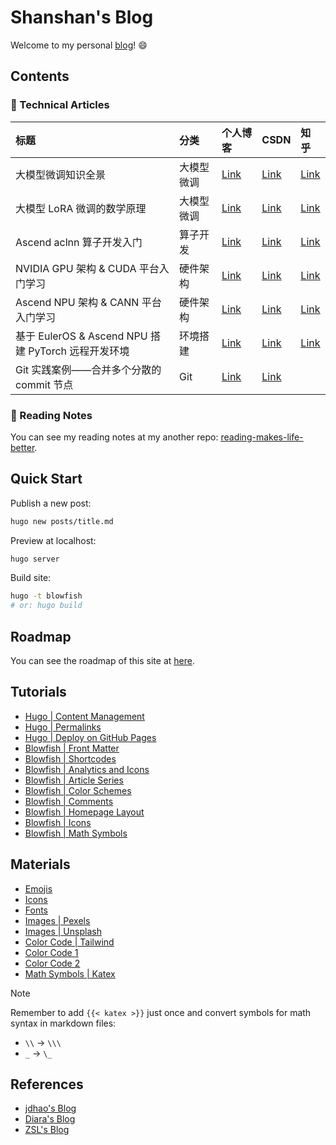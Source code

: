 # Shanshan's Blog

Welcome to my personal [<u>blog</u>](https://shen-shanshan.github.io/)! :smile:

## Contents

### 📖 Technical Articles

|                        标题                         |    分类    |     个人博客      |       CSDN        |       知乎        |
| :-------------------------------------------------- | :--------- | :---------------- | :---------------- | :---------------- |
| 大模型微调知识全景                                  | 大模型微调 | [<u>Link</u>][31] | [<u>Link</u>][32] | [<u>Link</u>][33] |
| 大模型 LoRA 微调的数学原理                          | 大模型微调 | [<u>Link</u>][26] | [<u>Link</u>][27] | [<u>Link</u>][28] |
| Ascend aclnn 算子开发入门                           | 算子开发   | [<u>Link</u>][21] | [<u>Link</u>][22] | [<u>Link</u>][23] |
| NVIDIA GPU 架构 & CUDA 平台入门学习                 | 硬件架构   | [<u>Link</u>][1]  | [<u>Link</u>][2]  | [<u>Link</u>][3]  |
| Ascend NPU 架构 & CANN 平台入门学习                 | 硬件架构   | [<u>Link</u>][6]  | [<u>Link</u>][7]  | [<u>Link</u>][8]  |
| 基于 EulerOS & Ascend NPU 搭建 PyTorch 远程开发环境 | 环境搭建   | [<u>Link</u>][11] | [<u>Link</u>][12] | [<u>Link</u>][13] |
| Git 实践案例——合并多个分散的 commit 节点            | Git        | [<u>Link</u>][16] | [<u>Link</u>][17] |                   |

<!-- 01. NVIDIA GPU 架构 & CUDA 平台入门学习 -->
[1]: https://shen-shanshan.github.io/articles/nvidia-gpu-%E6%9E%B6%E6%9E%84-cuda-%E5%B9%B3%E5%8F%B0%E5%85%A5%E9%97%A8%E5%AD%A6%E4%B9%A0/
[2]: https://blog.csdn.net/weixin_44162047/article/details/141569571?spm=1001.2014.3001.5501
[3]: https://zhuanlan.zhihu.com/p/3298556005
<!-- 02. Ascend NPU 架构 & CANN 平台入门学习 -->
[6]: https://shen-shanshan.github.io/articles/ascend-npu-%E6%9E%B6%E6%9E%84-cann-%E5%B9%B3%E5%8F%B0%E5%85%A5%E9%97%A8%E5%AD%A6%E4%B9%A0/
[7]: https://blog.csdn.net/weixin_44162047/article/details/141755989?spm=1001.2014.3001.5501
[8]: https://zhuanlan.zhihu.com/p/3357780804
<!-- 03. 基于 EulerOS & Ascend NPU 搭建 PyTorch 远程开发环境 -->
[11]: https://shen-shanshan.github.io/articles/%E5%9F%BA%E4%BA%8E-euleros-ascend-npu-%E6%90%AD%E5%BB%BA-pytorch-%E8%BF%9C%E7%A8%8B%E5%BC%80%E5%8F%91%E7%8E%AF%E5%A2%83/
[12]: https://blog.csdn.net/weixin_44162047/article/details/142502025?spm=1001.2014.3001.5501
[13]: https://zhuanlan.zhihu.com/p/3501269206
<!-- 04. Git 实践案例 | 合并多个分散的 commit 节点 -->
[16]: https://shen-shanshan.github.io/articles/git-%E5%AE%9E%E8%B7%B5%E6%A1%88%E4%BE%8B-%E5%90%88%E5%B9%B6%E5%A4%9A%E4%B8%AA%E5%88%86%E6%95%A3%E7%9A%84-commit-%E8%8A%82%E7%82%B9/
[17]: https://blog.csdn.net/weixin_44162047/article/details/143031879?spm=1001.2014.3001.5501
<!-- 05. Ascend aclnn 算子开发入门 -->
[21]: https://shen-shanshan.github.io/articles/ascend-aclnn-%E7%AE%97%E5%AD%90%E5%BC%80%E5%8F%91%E5%85%A5%E9%97%A8/
[22]: https://blog.csdn.net/weixin_44162047/article/details/143180101?spm=1001.2014.3001.5501
[23]: https://zhuanlan.zhihu.com/p/3725089749
<!-- 06. 大模型 LoRA 微调的数学原理 -->
[26]: https://shen-shanshan.github.io/articles/%E5%A4%A7%E6%A8%A1%E5%9E%8B-lora-%E5%BE%AE%E8%B0%83%E7%9A%84%E6%95%B0%E5%AD%A6%E5%8E%9F%E7%90%86/
[27]: https://blog.csdn.net/weixin_44162047/article/details/143744048?spm=1001.2014.3001.5501
[28]: https://zhuanlan.zhihu.com/p/6646407396
<!-- 07. 大模型微调知识全景 -->
[31]: https://shen-shanshan.github.io/articles/%E5%A4%A7%E6%A8%A1%E5%9E%8B%E5%BE%AE%E8%B0%83%E7%9F%A5%E8%AF%86%E5%85%A8%E6%99%AF/
[32]: https://blog.csdn.net/weixin_44162047/article/details/144258549?spm=1001.2014.3001.5501
[33]: https://zhuanlan.zhihu.com/p/10855721688

### 📖 Reading Notes

You can see my reading notes at my another repo: [<u>reading-makes-life-better</u>](https://github.com/shen-shanshan/reading-makes-life-better).

## Quick Start

Publish a new post:

```bash
hugo new posts/title.md
```

Preview at localhost:

```bash
hugo server
```

Build site:

```bash
hugo -t blowfish
# or: hugo build
```

## Roadmap

You can see the roadmap of this site at [<u>here</u>](https://shen-shanshan.github.io/roadmap/).

## Tutorials

- [<u>Hugo | Content Management</u>](https://gohugo.io/content-management/)
- [<u>Hugo | Permalinks</u>](https://gohugo.io/content-management/urls/#permalinks)
- [<u>Hugo | Deploy on GitHub Pages</u>](https://gohugo.io/hosting-and-deployment/hosting-on-github/)
- [<u>Blowfish | Front Matter</u>](https://blowfish.page/zh-cn/docs/front-matter/)
- [<u>Blowfish | Shortcodes</u>](https://blowfish.page/zh-cn/docs/shortcodes/#figure)
- [<u>Blowfish | Analytics and Icons</u>](https://blowfish.page/zh-cn/docs/partials/)
- [<u>Blowfish | Article Series</u>](https://blowfish.page/zh-cn/docs/series/)
- [<u>Blowfish | Color Schemes</u>](https://blowfish.page/docs/getting-started/#colour-schemes)
- [<u>Blowfish | Comments</u>](https://blowfish.page/docs/partials/#comments)
- [<u>Blowfish | Homepage Layout</u>](https://blowfish.page/docs/homepage-layout/)
- [<u>Blowfish | Icons</u>](https://blowfish.page/samples/icons/)
- [<u>Blowfish | Math Symbols</u>](https://blowfish.page/zh-cn/samples/mathematical-notation/)

## Materials

- [<u>Emojis</u>](https://www.emojiall.com/zh-hans/all-emojis)
- [<u>Icons</u>](https://fontawesome.com/icons?from=io)
- [<u>Fonts</u>](https://chinese-font.netlify.app/zh-cn/)
- [<u>Images | Pexels</u>](https://www.pexels.com/zh-cn/)
- [<u>Images | Unsplash</u>](https://unsplash.com/)
- [<u>Color Code | Tailwind</u>](https://tailwindcss.com/docs/customizing-colors#color-palette-reference)
- [<u>Color Code 1</u>](https://blog.csdn.net/u010403387/article/details/45392917)
- [<u>Color Code 2</u>](https://www.colordic.org/)
- [<u>Math Symbols | Katex</u>](https://katex.org/docs/supported)

> [!NOTE]
>
> Remember to add `{{< katex >}}` just once and convert symbols for math syntax in markdown files:
>
> - `\\` -> `\\\`
> - `_` -> `\_`

## References

- [<u>jdhao's Blog</u>](https://jdhao.github.io/2018/10/10/hexo_to_hugo/)
- [<u>Diara's Blog</u>](https://im.happytoo.cyou/)
- [<u>ZSL's Blog</u>](https://www.zsl0621.cc/posts/hugo-blowfish-setup/)
